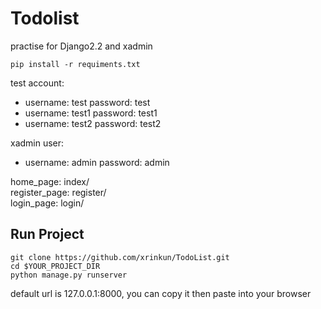 # Todolist
practise for Django2.2 and xadmin
   
    pip install -r requiments.txt
    
test account:  
* username: test password: test
* username: test1 password: test1
* username: test2 password: test2  

xadmin user:
* username: admin password: admin

home_page: index/  
register_page: register/  
login_page: login/  
## Run Project
    
    git clone https://github.com/xrinkun/TodoList.git
    cd $YOUR_PROJECT_DIR
    python manage.py runserver
default url is 127.0.0.1:8000, you can copy it then paste into your browser
